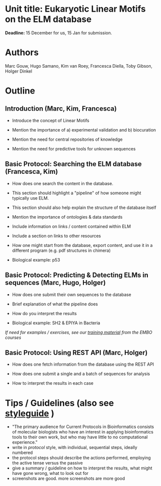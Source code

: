 # Unit title: Eukaryotic Linear Motifs on the ELM database

**Deadline:** 15 December for us, 15 Jan for submission.

# Authors
Marc Gouw, Hugo Samano, Kim van Roey, Francesca Diella, Toby Gibson, Holger Dinkel

# Outline

## Introduction (Marc, Kim, Francesca)

- Introduce the concept of Linear Motifs

- Mention the importance of a) experimental validation and b) biocuration

- Mention the need for central repositories of knowledge

- Mention the need for predictive tools for unknown sequences

## Basic Protocol: Searching the ELM database (Francesca, Kim)

- How does one search the content in the database.

- This section should highlight a "pipeline" of how someone might typically use ELM.

- This section should also help explain the structure of the database itself

- Mention the importance of ontologies & data standards 

- Include information on links / content contained within ELM 

- Include a section on links to other resources

- How one might start from the database, export content, and use it in a different program (e.g. pdf structures in chimera)

- Biological example: p53


## Basic Protocol: Predicting & Detecting ELMs in sequences (Marc, Hugo, Holger)

- How does one submit their own sequences to the database

- Brief explanation of what the pipeline does

- How do you interpret the results

- Biological example: SH2 & EPIYA in Bacteria

*If need for examples / exercises, see our 
[training material](http://aidanbudd.github.io/ppisnd/trainingMaterial/holgerDinkel/linear_motifs/) from the EMBO courses*


## Basic Protocol: Using REST API (Marc, Holger)

- How does one fetch information from the database using the REST API

- How does one submit a single and a batch of sequences for analysis

- How to interpret the results in each case


# Tips / Guidelines (also see [styleguide](instructions2authors/bioinformatics-style-9.10.pdf) )
- "The primary audience for Current Protocols in Bioinformatics consists of molecular biologists who have an interest in applying bioinformatics tools to their own work, but who may have little to no computational experience."
- write in *protocol* style, with individual, sequential steps, ideally numbered
- the protocol steps should describe the actions performed, employing the active tense versus the passive
- give a summary / guideline on how to interpret the results, what might have gone wrong, what to look out for
- screenshots are good. more screenshots are more good